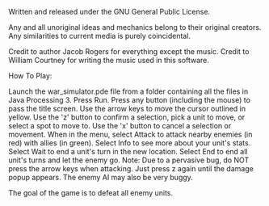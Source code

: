 Written and released under the GNU General Public License.

Any and all unoriginal ideas and mechanics belong to their original creators. Any similarities to current media is purely coincidental.


Credit to author Jacob Rogers for everything except the music.
Credit to William Courtney for writing the music used in this software.


How To Play:

Launch the war_simulator.pde file from a folder containing all the files in Java Processing 3. 
Press Run.
Press any button (including the mouse) to pass the title screen.
Use the arrow keys to move the cursor outlined in yellow.
Use the 'z' button to confirm a selection, pick a unit to move, or select a spot to move to.
Use the 'x' button to cancel a selection or movement.
When in the menu, select Attack to attack nearby enemies (in red) with allies (in green).
Select Info to see more about your unit's stats.
Select Wait to end a unit's turn in the new location.
Select End to end all unit's turns and let the enemy go.
Note: Due to a pervasive bug, do NOT press the arrow keys when attacking. Just press z again until the damage popup appears. The enemy AI may also be very buggy.

The goal of the game is to defeat all enemy units.

